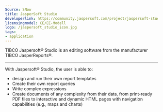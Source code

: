 ```yaml
---
Source: SNow
title: JasperSoft Studio
developerlink: https://community.jaspersoft.com/project/jaspersoft-studio
licensingmodel: CE/EE-Modell
logo: /jaspersoft_studio_icon.jpg
tags:
- application
---
```

TIBCO Jaspersoft® Studio is an editing software from the manufacturer TIBCO JasperReports®.      


---

With Jaspersoft® Studio, the user is able to:      

- design and run their own report templates      
- Create their own report queries      
- Write complex expressions      
- Create documents of any complexity from their data, from print-ready PDF files to interactive and dynamic HTML pages with navigation capabilities (e.g., maps and charts)

